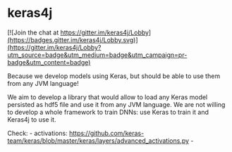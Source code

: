 # keras4j

[![Join the chat at https://gitter.im/keras4j/Lobby](https://badges.gitter.im/keras4j/Lobby.svg)](https://gitter.im/keras4j/Lobby?utm_source=badge&utm_medium=badge&utm_campaign=pr-badge&utm_content=badge)

Because we develop models using Keras, but should be able to use them from any JVM language!

We aim to develop a library that would allow to load any Keras model persisted as hdf5 file and use it from any JVM language. 
We are not willing to develop a whole framework to train DNNs: use Keras to train it and Keras4j to use it.



Check:
    - activations: https://github.com/keras-team/keras/blob/master/keras/layers/advanced_activations.py
    -